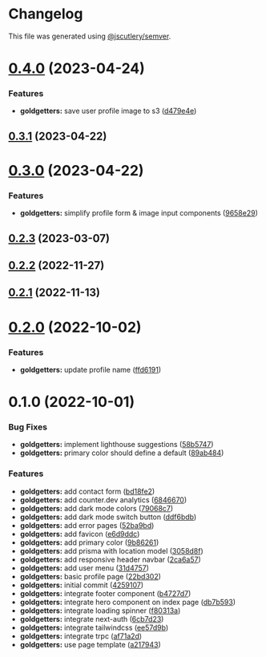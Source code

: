 # Changelog

This file was generated using [@jscutlery/semver](https://github.com/jscutlery/semver).

# [0.4.0](https://github.com/robinpellegrims/pellegrims/compare/goldgetters-0.3.1...goldgetters-0.4.0) (2023-04-24)

### Features

- **goldgetters:** save user profile image to s3 ([d479e4e](https://github.com/robinpellegrims/pellegrims/commit/d479e4e5b0823ee87e9881ba3f18654aab20d898))

## [0.3.1](https://github.com/robinpellegrims/pellegrims/compare/goldgetters-0.3.0...goldgetters-0.3.1) (2023-04-22)

# [0.3.0](https://github.com/robinpellegrims/pellegrims/compare/goldgetters-0.2.3...goldgetters-0.3.0) (2023-04-22)

### Features

- **goldgetters:** simplify profile form & image input components ([9658e29](https://github.com/robinpellegrims/pellegrims/commit/9658e295e78f411a0a156505585ae7ba09a48696))

## [0.2.3](https://github.com/robinpellegrims/pellegrims/compare/goldgetters-0.2.2...goldgetters-0.2.3) (2023-03-07)

## [0.2.2](https://github.com/robinpellegrims/pellegrims/compare/goldgetters-0.2.1...goldgetters-0.2.2) (2022-11-27)

## [0.2.1](https://github.com/robinpellegrims/pellegrims/compare/goldgetters-0.2.0...goldgetters-0.2.1) (2022-11-13)

# [0.2.0](https://github.com/robinpellegrims/pellegrims/compare/goldgetters-0.1.0...goldgetters-0.2.0) (2022-10-02)

### Features

- **goldgetters:** update profile name ([ffd6191](https://github.com/robinpellegrims/pellegrims/commit/ffd6191d33aeff3d4931f266e01709a35a9186a1))

# 0.1.0 (2022-10-01)

### Bug Fixes

- **goldgetters:** implement lighthouse suggestions ([58b5747](https://github.com/robinpellegrims/pellegrims/commit/58b574716318c25989a094e8b5af54203b672643))
- **goldgetters:** primary color should define a default ([89ab484](https://github.com/robinpellegrims/pellegrims/commit/89ab484cb4ede91a05051d953276a1da9a9737c1))

### Features

- **goldgetters:** add contact form ([bd18fe2](https://github.com/robinpellegrims/pellegrims/commit/bd18fe2b11cdd4701cc7e8d60083f6ec70bce656))
- **goldgetters:** add counter.dev analytics ([6846670](https://github.com/robinpellegrims/pellegrims/commit/684667011383a7fce36a9ce2154c94976c58d6a6))
- **goldgetters:** add dark mode colors ([79068c7](https://github.com/robinpellegrims/pellegrims/commit/79068c7388441be14a36b400be9d5deeb6d14414))
- **goldgetters:** add dark mode switch button ([ddf6bdb](https://github.com/robinpellegrims/pellegrims/commit/ddf6bdb13de4bb6957475bcb23da087162eaa74b))
- **goldgetters:** add error pages ([52ba9bd](https://github.com/robinpellegrims/pellegrims/commit/52ba9bd8bd421d1b85f92421746e92bfa2106351))
- **goldgetters:** add favicon ([e6d9ddc](https://github.com/robinpellegrims/pellegrims/commit/e6d9ddc7508c5d98516fab8caaebf836bddd1b53))
- **goldgetters:** add primary color ([9b86261](https://github.com/robinpellegrims/pellegrims/commit/9b86261f9853bc74cd342378db8a2d4dd09d45dc))
- **goldgetters:** add prisma with location model ([3058d8f](https://github.com/robinpellegrims/pellegrims/commit/3058d8f7df7e96193b09d80c2b38b5f5774942da))
- **goldgetters:** add responsive header navbar ([2ca6a57](https://github.com/robinpellegrims/pellegrims/commit/2ca6a5727647e471a7372cd645c4d3a69619ebe2))
- **goldgetters:** add user menu ([31d4757](https://github.com/robinpellegrims/pellegrims/commit/31d4757c3370b42df4d92aae63c15f15249aad6b))
- **goldgetters:** basic profile page ([22bd302](https://github.com/robinpellegrims/pellegrims/commit/22bd302bf5ed42017f341244ff4f9b104d4b9f64))
- **goldgetters:** initial commit ([4259107](https://github.com/robinpellegrims/pellegrims/commit/42591079e3f1236cbd306132ccf8954393d642df))
- **goldgetters:** integrate footer component ([b4727d7](https://github.com/robinpellegrims/pellegrims/commit/b4727d7ef8ba5919be69a73c36e146b486428f6e))
- **goldgetters:** integrate hero component on index page ([db7b593](https://github.com/robinpellegrims/pellegrims/commit/db7b593190dce5d2841367578de98b0f4a758236))
- **goldgetters:** integrate loading spinner ([f80313a](https://github.com/robinpellegrims/pellegrims/commit/f80313a92cfff22f9866528c2a9317e854fd18f4))
- **goldgetters:** integrate next-auth ([6cb7d23](https://github.com/robinpellegrims/pellegrims/commit/6cb7d23ed69360156f16a7726f2663b31d1ee660))
- **goldgetters:** integrate tailwindcss ([ee57d9b](https://github.com/robinpellegrims/pellegrims/commit/ee57d9b63eb4f59964fa042b5171d40a772ebe9d))
- **goldgetters:** integrate trpc ([af71a2d](https://github.com/robinpellegrims/pellegrims/commit/af71a2d79e4152c73bffca5cacd5425c83e9a155))
- **goldgetters:** use page template ([a217943](https://github.com/robinpellegrims/pellegrims/commit/a21794378ea0cf3a514188867f9b79ba43f2aefe))
